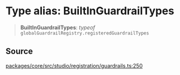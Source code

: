 # Type alias: BuiltInGuardrailTypes

> **BuiltInGuardrailTypes**: *typeof* `globalGuardrailRegistry.registeredGuardrailTypes`

## Source

[packages/core/src/studio/registration/guardrails.ts:250](https://github.com/VictorS67/encre/blob/42c3bddca4be2d23ad959c1c99381eefbf43789c/packages/core/src/studio/registration/guardrails.ts#L250)
